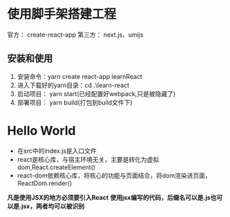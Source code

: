 # 使用脚手架搭建工程

官方： create-react-app
第三方： next.js、umijs

## 安装和使用

1. 安装命令：yarn create react-app learnReact
2. 进入下载好的yarn目录：cd .\learn-react
3. 启动项目： yarn start(已经配置好webpack,只是被隐藏了)
4. 部署项目： yarn build(打包到build文件下)

# Hello World

- 在src中的index.js是入口文件
- react是核心库，与宿主环境无关，主要是转化为虚拟dom,React.createElement()
- react-dom依赖核心库，将核心的功能与页面结合，将dom渲染进页面，ReactDom.render()

**凡是使用JSX的地方必须要引入React**
**使用jsx编写的代码，后缀名可以是.js也可以是.jsx，两者均可以被识别**

 
